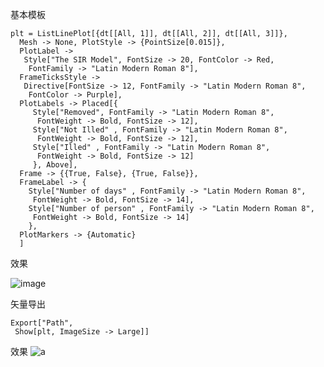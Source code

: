 基本模板

```
plt = ListLinePlot[{dt[[All, 1]], dt[[All, 2]], dt[[All, 3]]}, 
  Mesh -> None, PlotStyle -> {PointSize[0.015]},
  PlotLabel -> 
   Style["The SIR Model", FontSize -> 20, FontColor -> Red, 
    FontFamily -> "Latin Modern Roman 8"],
  FrameTicksStyle -> 
   Directive[FontSize -> 12, FontFamily -> "Latin Modern Roman 8", 
    FontColor -> Purple],
  PlotLabels -> Placed[{
     Style["Removed", FontFamily -> "Latin Modern Roman 8", 
      FontWeight -> Bold, FontSize -> 12],
     Style["Not Illed" , FontFamily -> "Latin Modern Roman 8", 
      FontWeight -> Bold, FontSize -> 12],
     Style["Illed" , FontFamily -> "Latin Modern Roman 8", 
      FontWeight -> Bold, FontSize -> 12]
     }, Above],
  Frame -> {{True, False}, {True, False}},
  FrameLabel -> {
    Style["Number of days" , FontFamily -> "Latin Modern Roman 8", 
     FontWeight -> Bold, FontSize -> 14],
    Style["Number of person" , FontFamily -> "Latin Modern Roman 8", 
     FontWeight -> Bold, FontSize -> 14]
    },
  PlotMarkers -> {Automatic}
  ]
 ```
 
 效果
 
 ![image](https://user-images.githubusercontent.com/10304206/161023624-c9041640-afb0-4aba-bf56-c3c3945b3c96.png)

矢量导出 
```
Export["Path", 
 Show[plt, ImageSize -> Large]]
```

效果
![a](https://user-images.githubusercontent.com/10304206/161025018-61f18d2e-cabc-4bde-99ff-e288a174fee3.svg)


